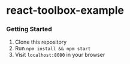 # react-toolbox-example

### Getting Started
1. Clone this repository
2. Run `npm install && npm start`
3. Visit `localhost:8080` in your browser
